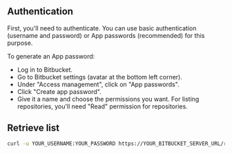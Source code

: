 #


## Authentication
First, you'll need to authenticate. You can use basic authentication (username and password) or App passwords (recommended) for this purpose.

To generate an App password:

* Log in to Bitbucket.
* Go to Bitbucket settings (avatar at the bottom left corner).
* Under "Access management", click on "App passwords".
* Click "Create app password".
* Give it a name and choose the permissions you want. For listing repositories, you'll need "Read" permission for repositories.

## Retrieve list

```bash
curl -u YOUR_USERNAME:YOUR_PASSWORD https://YOUR_BITBUCKET_SERVER_URL/rest/api/1.0/projects
```

